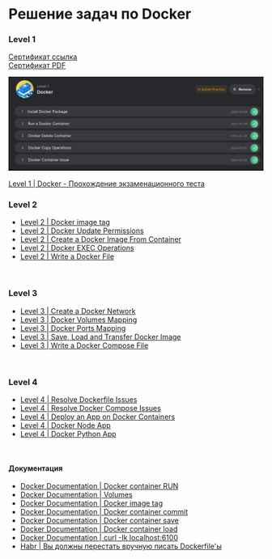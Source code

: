 # Решение задач по Docker


### Level 1
[Сертификат ссылка](https://engineer.kodekloud.com/certificate-verification/9de81f82-d464-419c-a78d-52e56958d530)\
[Сертификат PDF](/Kodekloud/Docker/Level_1/KodeKloud_Course_Certificate-2.pdf)


![Level1 Docker](../Docker/Level_1/level1_results.png)

[Level 1 | Docker - Прохождение экзаменационного теста](/Kodekloud/Docker/Level_1/Level1_docker_exam.md)


### Level 2

- [Level 2 | Docker image tag](/Kodekloud/Docker/Level_2/Level_2_task1.md)
- [Level 2 | Docker Update Permissions](/Kodekloud/Docker/Level_2/Level_2_task2.md)
- [Level 2 | Create a Docker Image From Container](/Kodekloud/Docker/Level_2/Level_2_task3.md)
- [Level 2 | Docker EXEC Operations](/Kodekloud/Docker/Level_2/Level_2_task4.md)
- [Level 2 | Write a Docker File](/Kodekloud/Docker/Level_2/Level_2_task5.md)

<br>

### Level 3

- [Level 3 | Create a Docker Network](/Kodekloud/Docker/Level_3/Level_3_task1.md)
- [Level 3 | Docker Volumes Mapping](/Kodekloud/Docker/Level_3/Level_3_task2.md)
- [Level 3 | Docker Ports Mapping](/Kodekloud/Docker/Level_3/Level_3_task3.md)
- [Level 3 | Save, Load and Transfer Docker Image](/Kodekloud/Docker/Level_3/Level_3_task4.md)
- [Level 3 | Write a Docker Compose File](/Kodekloud/Docker/Level_3/Level_3_task5.md)

<br>

### Level 4

- [Level 4 | Resolve Dockerfile Issues](/Kodekloud/Docker/Level_4/Level_4_task1.md)
- [Level 4 | Resolve Docker Compose Issues](/Kodekloud/Docker/Level_4/Level_4_task2.md)
- [Level 4 | Deploy an App on Docker Containers](/Kodekloud/Docker/Level_4/Level_4_task3.md)
- [Level 4 | Docker Node App](/Kodekloud/Docker/Level_4/Level_4_task4.md)
- [Level 4 | Docker Python App](/Kodekloud/Docker/Level_4/Level_4_task5.md)

<br>

#### Документация
- [Docker Documentation | Docker container RUN](./Docs/docker-RUN.md)
- [Docker Documentation | Volumes](./Docs/volumes.md)
- [Docker Documentation | Docker image tag](./Docs/docker%20image%20tag.md)
- [Docker Documentation | Docker container commit](./Docs/docker%20container%20commit.md)
- [Docker Documentation | Docker container save](./Docs/docker%20save.md)
- [Docker Documentation | Docker container load](./Docs/docker%20load.md)
- [Docker Documentation | curl -Ik localhost:6100 ](./Docs/curl.md)
- [Habr | Вы должны перестать вручную писать Dockerfile'ы](https://habr.com/ru/articles/807501/)

